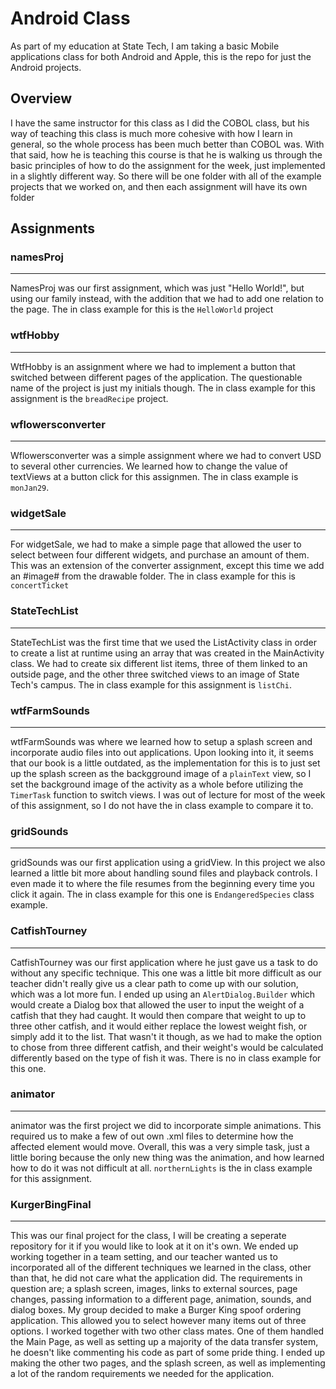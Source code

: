 # Android Class
As part of my education at State Tech, I am taking a basic Mobile applications class for both Android and Apple, this is the repo for just the Android projects.

## Overview
I have the same instructor for this class as I did the COBOL class, but his way of teaching this class is much more cohesive with how I learn in general, so the whole process has been much better than COBOL was.
With that said, how he is teaching this course is that he is walking us through the basic principles of how to do the assignment for the week, just implemented in a slightly different way. So there will be one folder
with all of the example projects that we worked on, and then each assignment will have its own folder

## Assignments

### namesProj
_________
NamesProj was our first assignment, which was just "Hello World!", but using our family instead, with the addition that we had to add one relation to the page. The in class example for this is the `HelloWorld` project

### wtfHobby
___________
WtfHobby is an assignment where we had to implement a button that switched between different pages of the application. The questionable name of the project is just my initials though. The in class example for this assignment
is the `breadRecipe` project.

### wflowersconverter
___________
Wflowersconverter was a simple assignment where we had to convert USD to several other currencies. We learned how to change the value of textViews at a button click for this assignmen. The in class example is `monJan29`.

### widgetSale
_________
For widgetSale, we had to make a simple page that allowed the user to select between four different widgets, and purchase an amount of them. This was an extension of the converter assignment, except this time we add an #image# from the drawable folder.
The in class example for this is `concertTicket`

### StateTechList
_________
StateTechList was the first time that we used the ListActivity class in order to create a list at runtime using an array that was created in the MainActivity class. We had to create six different list items, three of them linked to an outside page, and the other three
switched views to an image of State Tech's campus. The in class example for this assignment is `listChi`.

### wtfFarmSounds
_________
wtfFarmSounds was where we learned how to setup a splash screen and incorporate audio files into out applications. Upon looking into it, it seems that our book is a little outdated, as the implementation for this is to just set up the splash screen as the backgground image of a `plainText` view, so I set the background image of the activity as a whole before utilizing the `TimerTask` function to switch views. I was out of lecture for most of the week of this assignment, so I do not have the in class example to compare it to.

### gridSounds
________
gridSounds was our first application using a gridView. In this project we also learned a little bit more about handling sound files and playback controls. I even made it to where the file resumes from the beginning every time you click it again. The in class example for this one is `EndangeredSpecies` class example.

### CatfishTourney
_________
CatfishTourney was our first application where he just gave us a task to do without any specific technique. This one was a little bit more difficult as our teacher didn't really give us a clear path to come up with our solution, which was a lot more fun. I ended up using an `AlertDialog.Builder` which would create a Dialog box that allowed the user to input the weight of a catfish that they had caught. It would then compare that weight to up to three other catfish, and it would either replace the lowest weight fish, or simply add it to the list. That wasn't it though, as we had to make the option to chose from three different catfish, and their weight's would be calculated differently based on the type of fish it was. There is no in class example for this one.

### animator
__________
animator was the first project we did to incorporate simple animations. This required us to make a few of out own .xml files to determine how the affected element would move. Overall, this was a very simple task, just a little boring because the only new thing was the animation, and how learned how to do it was not difficult at all. `northernLights` is the in class example for this assignment.

### KurgerBingFinal
_________
This was our final project for the class, I will be creating a seperate repository for it if you would like to look at it on it's own. We ended up working together in a team setting, and our teacher wanted us to incorporated all of the different techniques we learned in the class, other than that, he did not care what the application did. The requirements in question are; a splash screen, images, links to external sources, page changes, passing information to a different page, animation, sounds, and dialog boxes. My group decided to make a Burger King spoof ordering application. This allowed you to select however many items out of three options. I worked together with two other class mates. One of them handled the Main Page, as well as setting up a majority of the data transfer system, he doesn't like commenting his code as part of some pride thing. I ended up making the other two pages, and the splash screen, as well as implementing a lot of the random requirements we needed for the application.